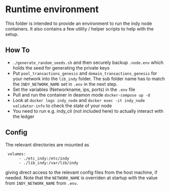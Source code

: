 # Runtime environment

This folder is intended to provide an environment to run the indy node containers.
It also contains a few utility / helper scripts to help with the setup.


## How To

- `./generate_random_seeds.sh` and then securely backup `.node.env` which holds the seed for generating the private keys
- Put `pool_transactions_genesis` and `domain_transactions_genesis` for your network into the `lib_indy` folder. The sub folder name has to match the `INDY_NETWORK_NAME` set in `.env` in the next step.
- Set the variables (Networkname, ips, ports) in the `.env` file
- Pull and run the container in deamon mode `docker-compose up -d`
- Look at `docker logs indy_node` and `docker exec -it indy_node validator-info` to check the state of your node
- You need to run e.g. indy_cli (not included here) to actually interact with the ledger


## Config

The relevant directories are mounted as

```
 volumes:
      - ./etc_indy:/etc/indy
      - ./lib_indy:/var/lib/indy
```

giving direct access to the relevant config files from the host machine, if needed. Note that the `NETWORK_NAME` is overriden at startup with the value from `INDY_NETWORK_NAME` from `.env`.

